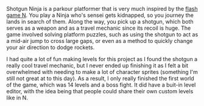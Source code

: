 Shotgun Ninja is a parkour platformer that is very much inspired by the [flash game N](https://en.wikipedia.org/wiki/N_(video_game)). You play a Ninja who's sensei gets kidnapped, so you journey the lands in search of them. Along the way, you pick up a shotgun, which both serves as a weapon and as a travel mechanic since its recoil is huge. The game involved solving platform puzzles, such as using the shotgun to act as a mid-air jump to cross large gaps, or even as a method to quickly change your air direction to dodge rockets.

I had quite a lot of fun making levels for this project as I found the shotgun a really cool travel mechanic, but I never ended up finishing it as I felt a bit overwhelmed with needing to make a lot of character sprites (something I'm still not great at to this day). As a result, I only really finished the first world of the game, which was 14 levels and a boss fight. It did have a buit-in level editor, with the idea being that people could share their own custom levels like in N.
